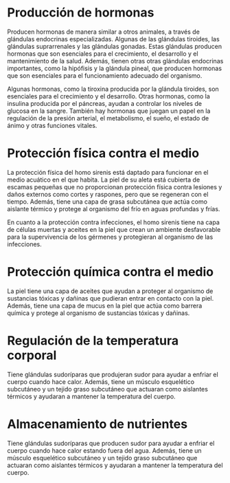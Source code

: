 # Producción de hormonas

Producen hormonas de manera similar a otros animales, a través de glándulas endocrinas especializadas. Algunas de las glándulas tiroides, las glándulas suprarrenales y las glándulas gonadas. Estas glándulas producen hormonas que son esenciales para el crecimiento, el desarrollo y el mantenimiento de la salud. Además, tienen otras otras glándulas endocrinas importantes, como la hipófisis y la glándula pineal, que producen hormonas que son esenciales para el funcionamiento adecuado del organismo.

Algunas hormonas, como la tiroxina producida por la glándula tiroides, son esenciales para el crecimiento y el desarrollo. Otras hormonas, como la insulina producida por el páncreas, ayudan a controlar los niveles de glucosa en la sangre. También hay hormonas que juegan un papel en la regulación de la presión arterial, el metabolismo, el sueño, el estado de ánimo y otras funciones vitales.

# Protección física contra el medio

La protección física del homo sirenis está daptado para funcionar en el medio acuático en el que habita. La piel de su aleta está cubierta de escamas pequeñas que no proporcionan protección física contra lesiones y daños externos como cortes y raspones, pero que se regeneran con el tiempo. Además, tiene una capa de grasa subcutánea que actúa como aislante térmico y protege al organismo del frío en aguas profundas y frías.

En cuanto a la protección contra infecciones, el homo sirenis tiene na capa de células muertas y aceites en la piel que crean un ambiente desfavorable para la supervivencia de los gérmenes y protegieran al organismo de las infecciones.

# Protección química contra el medio

La piel tiene una capa de aceites que ayudan a proteger al organismo de sustancias tóxicas y dañinas que pudieran entrar en contacto con la piel. Además, tiene una capa de mucus en la piel que actúa como barrera química y protege al organismo de sustancias tóxicas y dañinas.

# Regulación de la temperatura corporal

Tiene glándulas sudoríparas que produjeran sudor para ayudar a enfriar el cuerpo cuando hace calor. Además, tiene un músculo esquelético subcutáneo y un tejido graso subcutáneo que actuaran como aislantes térmicos y ayudaran a mantener la temperatura del cuerpo.

# Almacenamiento de nutrientes

Tiene glándulas sudoríparas que producen sudor para ayudar a enfriar el cuerpo cuando hace calor estando fuera del agua. Además, tiene un músculo esquelético subcutáneo y un tejido graso subcutáneo que actuaran como aislantes térmicos y ayudaran a mantener la temperatura del cuerpo.